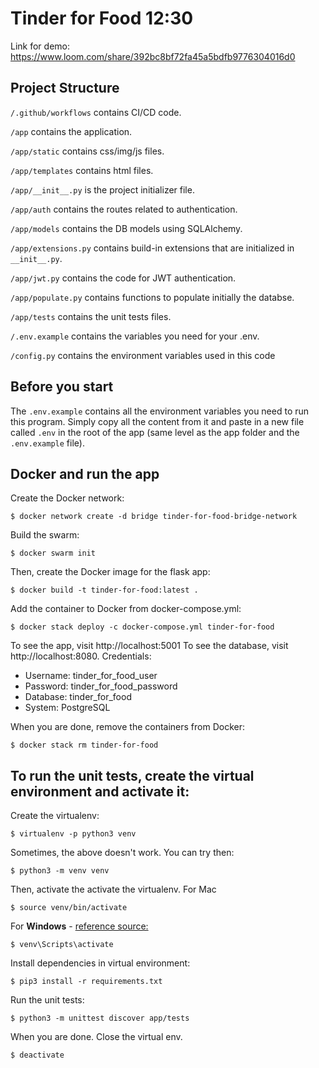 # Tinder for Food 12:30

Link for demo: https://www.loom.com/share/392bc8bf72fa45a5bdfb9776304016d0

## Project Structure


`/.github/workflows` contains CI/CD code.

`/app` contains the application.

`/app/static` contains css/img/js files.

`/app/templates` contains html files.

`/app/__init__.py` is the project initializer file.

`/app/auth` contains the routes related to authentication.

`/app/models` contains the DB models using SQLAlchemy.

`/app/extensions.py` contains build-in extensions that are initialized in `__init__.py`.

`/app/jwt.py` contains the code for JWT authentication.

`/app/populate.py` contains functions to populate initially the databse.

`/app/tests` contains the unit tests files.

`/.env.example` contains the variables you need for your .env.

`/config.py` contains the environment variables used in this code

## Before you start

The `.env.example` contains all the environment variables you need to run this program. Simply copy all the content from it and paste in a new file called `.env` in the root of the app (same level as the app folder and the `.env.example` file).

## Docker and run the app
Create the Docker network:

    $ docker network create -d bridge tinder-for-food-bridge-network

Build the swarm:

    $ docker swarm init

Then, create the Docker image for the flask app:

    $ docker build -t tinder-for-food:latest .

Add the container to Docker from docker-compose.yml:

    $ docker stack deploy -c docker-compose.yml tinder-for-food

To see the app, visit http://localhost:5001
To see the database, visit http://localhost:8080. Credentials:
- Username: tinder_for_food_user
- Password: tinder_for_food_password
- Database: tinder_for_food
- System: PostgreSQL

When you are done, remove the containers from Docker:

    $ docker stack rm tinder-for-food

## To run the unit tests, create the virtual environment and activate it:

Create the virtualenv:

    $ virtualenv -p python3 venv

Sometimes, the above doesn't work. You can try then:

    $ python3 -m venv venv

Then, activate the activate the virtualenv. For Mac

    $ source venv/bin/activate

For **Windows** - [reference source:](https://stackoverflow.com/questions/8921188/issue-with-virtualenv-cannot-activate)

    $ venv\Scripts\activate

Install dependencies in virtual environment:

    $ pip3 install -r requirements.txt

Run the unit tests:

	$ python3 -m unittest discover app/tests

When you are done. Close the virtual env.

    $ deactivate